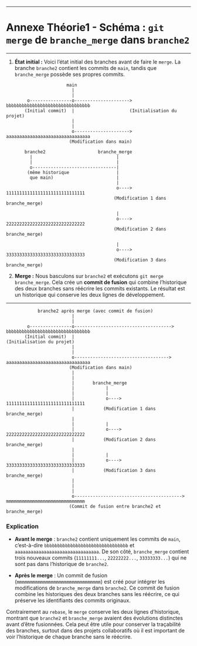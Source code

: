 --------------------------
# Annexe Théorie1 -  Schéma : `git merge` de `branche_merge` dans `branche2`
--------------------------


1. **État initial :** Voici l’état initial des branches avant de faire le `merge`. La branche `branche2` contient les commits de `main`, tandis que `branche_merge` possède ses propres commits.

```
                       main
                         |
                         |
        o----------------o---------------------> bbbbbbbbbbbbbbbbbbbbbbbbbbbbbbbb
       (Initial commit)  |                     (Initialisation du projet)
                         |
                         |
                         o---------------------> aaaaaaaaaaaaaaaaaaaaaaaaaaaaaaaa
                        (Modification dans main)

       branche2                    branche_merge
         |                                |
         |                                |
         o--------------------------------|
        (même historique                  |
         que main)                        |
                                          |
                                          o----> 111111111111111111111111111111
                                         (Modification 1 dans branche_merge)

                                          |
                                          o----> 222222222222222222222222222222
                                         (Modification 2 dans branche_merge)

                                          |
                                          o----> 333333333333333333333333333333
                                         (Modification 3 dans branche_merge)
```

2. **Merge :** Nous basculons sur `branche2` et exécutons `git merge branche_merge`. Cela crée un **commit de fusion** qui combine l’historique des deux branches sans réécrire les commits existants. Le résultat est un historique qui conserve les deux lignes de développement.

---

```
            branche2 après merge (avec commit de fusion)
                         |
                         |
        o----------------o-------------------------------------> bbbbbbbbbbbbbbbbbbbbbbbbbbbbbbbb
       (Initial commit)  |                                    (Initialisation du projet)
                         |
                         |
                         o------------------------------------> aaaaaaaaaaaaaaaaaaaaaaaaaaaaaaaa
                        (Modification dans main)
                         |
                         |
                         |       branche_merge
                         |            |
                         |            |
                         |            o----> 111111111111111111111111111111
                         |           (Modification 1 dans branche_merge)
                         |
                         |            |
                         |            o----> 222222222222222222222222222222
                         |           (Modification 2 dans branche_merge)
                         |
                         |            |
                         |            o----> 333333333333333333333333333333
                         |           (Modification 3 dans branche_merge)
                         |
                         |
                         |
                         o-----------------------------------------> mmmmmmmmmmmmmmmmmmmmmmmmmmmmmm
                        (Commit de fusion entre branche2 et branche_merge)
```

### Explication

- **Avant le merge** : `branche2` contient uniquement les commits de `main`, c’est-à-dire `bbbbbbbbbbbbbbbbbbbbbbbbbbbbbbbb` et `aaaaaaaaaaaaaaaaaaaaaaaaaaaaaaaa`. De son côté, `branche_merge` contient trois nouveaux commits (`11111111...`, `22222222...`, `33333333...`) qui ne sont pas dans l’historique de `branche2`.

- **Après le merge** : Un commit de fusion (`mmmmmmmmmmmmmmmmmmmmmmmmmmmmmmmm`) est créé pour intégrer les modifications de `branche_merge` dans `branche2`. Ce commit de fusion combine les historiques des deux branches sans les réécrire, ce qui préserve les identifiants des commits originaux.

Contrairement au `rebase`, le `merge` conserve les deux lignes d’historique, montrant que `branche2` et `branche_merge` avaient des évolutions distinctes avant d’être fusionnées. Cela peut être utile pour conserver la traçabilité des branches, surtout dans des projets collaboratifs où il est important de voir l’historique de chaque branche sans le réécrire.
